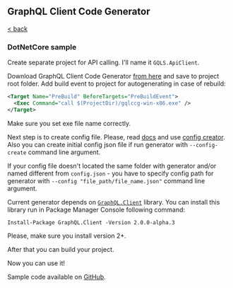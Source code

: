## GraphQL Client Code Generator

[< back](./index)

### DotNetCore sample

Create separate project for API calling. I'll name it `GQLS.ApiClient`.

Download GraphQL Client Code Generator [from here](./downloads) and save to project root folder. Add build event to project for autogenerating in case of rebuild:

``` xml
<Target Name="PreBuild" BeforeTargets="PreBuildEvent">
  <Exec Command="call $(ProjectDir)/gqlccg-win-x86.exe" />
</Target>
```

Make sure you set exe file name correctly.

Next step is to create config file. Please, read [docs](./config-docs) and use [config creator](./config-create). Also you can create initial config json file if run generator with `--config-create` command line argument.

If your config file doesn't located the same folder with generator and/or named different from `config.json` - you have to specify config path for generator with `--config "file_path/file_name.json"` command line argument.

Current generator depends on [`GraphQL.Client`](https://github.com/graphql-dotnet/graphql-client) library. You can install this library run in Package Manager Console following command:

```
Install-Package GraphQL.Client -Version 2.0.0-alpha.3
```

Please, make sure you install version 2+.

After that you can build your project.

Now you can use it!

Sample code available on [GitHub](https://github.com/mihailpw/GraphQlClientCodeGenerator/tree/master/sample/DotNetCore).

